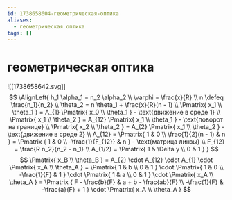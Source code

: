 ```yaml
---
id: 1738658604-геометрическая-оптика
aliases:
  - геометрическая оптика
tags: []
---
```


# геометрическая оптика
![[1738658642.svg]]
$$
\AlignLeft{
h_1 \alpha_1 = n_2 \alpha_2 \\
\varphi = \frac{x}{R} \\
n \defeq \frac{n_1}{n_2} \\
\theta_2 = n \theta_1 + \frac{x}{R}(n - 1) \\
\Pmatrix{
x_1 \\ \theta_1
} = A_{1} \Pmatrix{
    x_0 \\ \theta_1
} - \text{движение в среде 1} \\
\Pmatrix{
x_1 \\ \theta_2
} = A_{12} \Pmatrix{
    x_1 \\ \theta_1
} - \text{поворот на границе} \\
\Pmatrix{
x_2 \\ \theta_2
} = A_{2} \Pmatrix{
    x_1 \\ \theta_2
} - \text{движение в среде 2} \\
A_{12} = \Pmatrix{
1 & 0 \\
\frac{1}{2}(n - 1) & n
} = \Pmatrix {
1 & 0 \\
-\frac{1}{F_{12}} & n
} - \text{матрица линзы} \\
F_{12} = \frac{R n_2}{n_2 - n_1} \\
A_{1/2} = \Pmatrix{
1 & \Delta y \\
0 & 1
}
}
$$
$$
\Pmatrix{
x_B \\ \theta_B
} = A_{2} \cdot A_{12} \cdot A_{1} \cdot \Pmatrix{
    x_A \\ \theta_A
} = \Pmatrix{
1 & b \\
0 & 1
} \cdot \Pmatrix{
    1 & 0 \\
    -\frac{1}{F} & 1
} \cdot \Pmatrix{
    1 & a \\
    0 & 1
} \cdot \Pmatrix{
    x_A \\ \theta_A
} = \Pmatrix {
F - \frac{b}{F} & a + b - \frac{ab}{F} \\
-\frac{1}{F} & -\frac{a}{F} + 1
} \cdot \Pmatrix{
    x_A \\ \theta_A
}
$$
